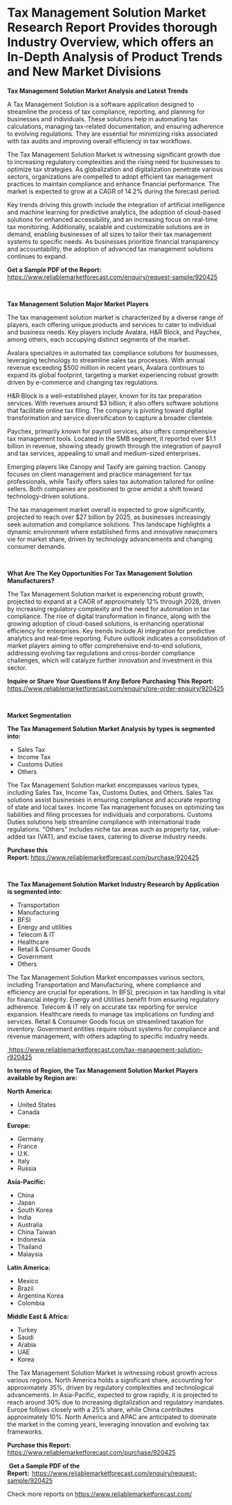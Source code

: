 <p><h1>Tax Management Solution Market Research Report Provides thorough Industry Overview, which offers an In-Depth Analysis of Product Trends and New Market Divisions</h1></p><p><strong>Tax Management Solution Market Analysis and Latest Trends</strong></p>
<p><p>A Tax Management Solution is a software application designed to streamline the process of tax compliance, reporting, and planning for businesses and individuals. These solutions help in automating tax calculations, managing tax-related documentation, and ensuring adherence to evolving regulations. They are essential for minimizing risks associated with tax audits and improving overall efficiency in tax workflows.</p><p>The Tax Management Solution Market is witnessing significant growth due to increasing regulatory complexities and the rising need for businesses to optimize tax strategies. As globalization and digitalization penetrate various sectors, organizations are compelled to adopt efficient tax management practices to maintain compliance and enhance financial performance. The market is expected to grow at a CAGR of 14.2% during the forecast period. </p><p>Key trends driving this growth include the integration of artificial intelligence and machine learning for predictive analytics, the adoption of cloud-based solutions for enhanced accessibility, and an increasing focus on real-time tax monitoring. Additionally, scalable and customizable solutions are in demand, enabling businesses of all sizes to tailor their tax management systems to specific needs. As businesses prioritize financial transparency and accountability, the adoption of advanced tax management solutions continues to expand.</p></p>
<p><strong>Get a Sample PDF of the Report:&nbsp;</strong> <a href="https://www.reliablemarketforecast.com/enquiry/request-sample/920425?utm_campaign=3029&utm_medium=2&utm_source=Github&utm_content=ia&utm_term=07032025&utm_id=tax-management-solution">https://www.reliablemarketforecast.com/enquiry/request-sample/920425</a></p>
<p>&nbsp;</p>
<p><strong>Tax Management Solution Major Market Players</strong></p>
<p><p>The tax management solution market is characterized by a diverse range of players, each offering unique products and services to cater to individual and business needs. Key players include Avalara, H&R Block, and Paychex, among others, each occupying distinct segments of the market.</p><p>Avalara specializes in automated tax compliance solutions for businesses, leveraging technology to streamline sales tax processes. With annual revenue exceeding $500 million in recent years, Avalara continues to expand its global footprint, targeting a market experiencing robust growth driven by e-commerce and changing tax regulations.</p><p>H&R Block is a well-established player, known for its tax preparation services. With revenues around $3 billion, it also offers software solutions that facilitate online tax filing. The company is pivoting toward digital transformation and service diversification to capture a broader clientele.</p><p>Paychex, primarily known for payroll services, also offers comprehensive tax management tools. Located in the SMB segment, it reported over $1.1 billion in revenue, showing steady growth through the integration of payroll and tax services, appealing to small and medium-sized enterprises.</p><p>Emerging players like Canopy and Taxify are gaining traction. Canopy focuses on client management and practice management for tax professionals, while Taxify offers sales tax automation tailored for online sellers. Both companies are positioned to grow amidst a shift toward technology-driven solutions.</p><p>The tax management market overall is expected to grow significantly, projected to reach over $27 billion by 2025, as businesses increasingly seek automation and compliance solutions. This landscape highlights a dynamic environment where established firms and innovative newcomers vie for market share, driven by technology advancements and changing consumer demands.</p></p>
<p>&nbsp;</p>
<p><strong>What Are The Key Opportunities For Tax Management Solution Manufacturers?</strong></p>
<p><p>The Tax Management Solution market is experiencing robust growth, projected to expand at a CAGR of approximately 12% through 2028, driven by increasing regulatory complexity and the need for automation in tax compliance. The rise of digital transformation in finance, along with the growing adoption of cloud-based solutions, is enhancing operational efficiency for enterprises. Key trends include AI integration for predictive analytics and real-time reporting. Future outlook indicates a consolidation of market players aiming to offer comprehensive end-to-end solutions, addressing evolving tax regulations and cross-border compliance challenges, which will catalyze further innovation and investment in this sector.</p></p>
<p><strong>Inquire or Share Your Questions If Any Before Purchasing This Report:</strong> <a href="https://www.reliablemarketforecast.com/enquiry/pre-order-enquiry/920425?utm_campaign=3029&utm_medium=2&utm_source=Github&utm_content=ia&utm_term=07032025&utm_id=tax-management-solution">https://www.reliablemarketforecast.com/enquiry/pre-order-enquiry/920425</a></p>
<p>&nbsp;</p>
<p><strong>Market Segmentation</strong></p>
<p><strong>The Tax Management Solution Market Analysis by types is segmented into:</strong></p>
<p><ul><li>Sales Tax</li><li>Income Tax</li><li>Customs Duties</li><li>Others</li></ul></p>
<p><p>The Tax Management Solution market encompasses various types, including Sales Tax, Income Tax, Customs Duties, and Others. Sales Tax solutions assist businesses in ensuring compliance and accurate reporting of state and local taxes. Income Tax management focuses on optimizing tax liabilities and filing processes for individuals and corporations. Customs Duties solutions help streamline compliance with international trade regulations. "Others" includes niche tax areas such as property tax, value-added tax (VAT), and excise taxes, catering to diverse industry needs.</p></p>
<p><strong>Purchase this Report:&nbsp;</strong><a href="https://www.reliablemarketforecast.com/purchase/920425?utm_campaign=3029&utm_medium=2&utm_source=Github&utm_content=ia&utm_term=07032025&utm_id=tax-management-solution">https://www.reliablemarketforecast.com/purchase/920425</a></p>
<p>&nbsp;</p>
<p><strong>The Tax Management Solution Market Industry Research by Application is segmented into:</strong></p>
<p><ul><li>Transportation</li><li>Manufacturing</li><li>BFSI</li><li>Energy and utilities</li><li>Telecom & IT</li><li>Healthcare</li><li>Retail & Consumer Goods</li><li>Government</li><li>Others</li></ul></p>
<p><p>The Tax Management Solution Market encompasses various sectors, including Transportation and Manufacturing, where compliance and efficiency are crucial for operations. In BFSI, precision in tax handling is vital for financial integrity. Energy and Utilities benefit from ensuring regulatory adherence. Telecom & IT rely on accurate tax reporting for service expansion. Healthcare needs to manage tax implications on funding and services. Retail & Consumer Goods focus on streamlined taxation for inventory. Government entities require robust systems for compliance and revenue management, with others adapting to specific industry needs.</p></p>
<p><a href="https://www.reliablemarketforecast.com/tax-management-solution-r920425?utm_campaign=3029&utm_medium=2&utm_source=Github&utm_content=ia&utm_term=07032025&utm_id=tax-management-solution">&nbsp;https://www.reliablemarketforecast.com/tax-management-solution-r920425</a></p>
<p><strong>In terms of Region, the Tax Management Solution Market Players available by Region are:</strong></p>
<p>
    <p> <strong> North America: </strong>
        <ul>
            <li>United States</li>
            <li>Canada</li>
        </ul>
        </p> 
    <p> <strong> Europe: </strong>
        <ul>
            <li>Germany</li>
            <li>France</li>
            <li>U.K.</li>
            <li>Italy</li>
            <li>Russia</li>
        </ul>
        </p> 
    <p> <strong> Asia-Pacific: </strong>
        <ul>
            <li>China</li>
            <li>Japan</li>
            <li>South Korea</li>
            <li>India</li>
            <li>Australia</li>
            <li>China Taiwan</li>
            <li>Indonesia</li>
            <li>Thailand</li>
            <li>Malaysia</li>
        </ul>
        </p> 
    <p> <strong> Latin America: </strong>
        <ul>
            <li>Mexico</li>
            <li>Brazil</li>
            <li>Argentina Korea</li>
            <li>Colombia</li>
        </ul>
        </p> 
    <p> <strong> Middle East & Africa: </strong>
        <ul>
            <li>Turkey</li>
            <li>Saudi</li>
            <li>Arabia</li>
            <li>UAE</li>
            <li>Korea</li>
        </ul>
    </p>
    </p>
<p><p>The Tax Management Solution Market is witnessing robust growth across various regions. North America holds a significant share, accounting for approximately 35%, driven by regulatory complexities and technological advancements. In Asia-Pacific, expected to grow rapidly, it is projected to reach around 30% due to increasing digitalization and regulatory mandates. Europe follows closely with a 25% share, while China contributes approximately 10%. North America and APAC are anticipated to dominate the market in the coming years, leveraging innovation and evolving tax frameworks.</p></p>
<p><strong>Purchase this Report: </strong><a href="https://www.reliablemarketforecast.com/purchase/920425?utm_campaign=3029&utm_medium=2&utm_source=Github&utm_content=ia&utm_term=07032025&utm_id=tax-management-solution">https://www.reliablemarketforecast.com/purchase/920425</a></p>
<p>&nbsp;<strong>Get a Sample PDF of the Report:&nbsp;&nbsp;</strong><a href="https://www.reliablemarketforecast.com/enquiry/request-sample/920425?utm_campaign=3029&utm_medium=2&utm_source=Github&utm_content=ia&utm_term=07032025&utm_id=tax-management-solution">https://www.reliablemarketforecast.com/enquiry/request-sample/920425</a></p>
<p><strong></strong></p>
<p>Check more reports on <a href="https://www.reliablemarketforecast.com/?utm_campaign=3029&utm_medium=2&utm_source=Github&utm_content=ia&utm_term=07032025&utm_id=tax-management-solution">https://www.reliablemarketforecast.com/</a></p>